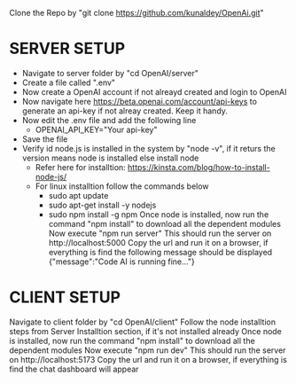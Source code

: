 Clone the Repo by "git clone https://github.com/kunaldey/OpenAi.git"

SERVER SETUP
===========================
* Navigate to server folder by "cd OpenAI/server"
* Create a file called ".env"
* Now create a OpenAI account if not alreayd created and login to OpenAI
* Now navigate here https://beta.openai.com/account/api-keys to generate an api-key if not alreay created. Keep it handy.
* Now edit the .env file and add the following line 
  * OPENAI_API_KEY="Your api-key"
* Save the file
* Verify id node.js is installed in the system by "node -v", if it returs the version means node is installed else install node
  * Refer here for installtion: https://kinsta.com/blog/how-to-install-node-js/
  * For linux installtion follow the commands below
    * sudo apt update
    * sudo apt-get install -y nodejs
    * sudo npm install -g npm
Once node is installed, now run the command "npm install" to download all the dependent modules
Now execute "npm run server"
This should run the server on http://localhost:5000
Copy the url and run it on a browser, if everything is find the following message should be displayed
  {"message":"Code AI is running fine..."}

CLIENT SETUP
===========================
Navigate to client folder by "cd OpenAI/client"
Follow the node installtion steps from Server Installtion section, if it's not installed already
Once node is installed, now run the command "npm install" to download all the dependent modules
Now execute "npm run dev"
This should run the server on http://localhost:5173
Copy the url and run it on a browser, if everything is find the chat dashboard will appear
